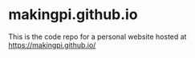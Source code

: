 # makingpi.github.io
This is the code repo for a personal website hosted at https://makingpi.github.io/
